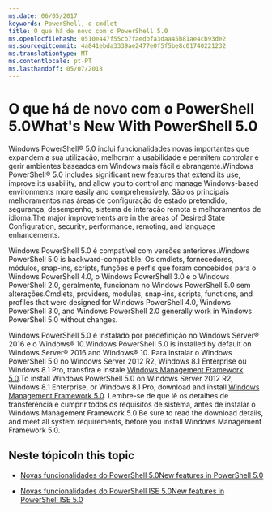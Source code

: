 ```yaml
---
ms.date: 06/05/2017
keywords: PowerShell, o cmdlet
title: O que há de novo com o PowerShell 5.0
ms.openlocfilehash: 0510e447f55cb7faedbfa3daa45b81ae4cb93de2
ms.sourcegitcommit: 4a841ebda3339ae2477e0f5f5be8c01740221232
ms.translationtype: MT
ms.contentlocale: pt-PT
ms.lasthandoff: 05/07/2018
---
```

# <a name="whats-new-with-powershell-50"></a><span data-ttu-id="a064d-103">O que há de novo com o PowerShell 5.0</span><span class="sxs-lookup"><span data-stu-id="a064d-103">What's New With PowerShell 5.0</span></span>
<span data-ttu-id="a064d-104">Windows PowerShell® 5.0 inclui funcionalidades novas importantes que expandem a sua utilização, melhoram a usabilidade e permitem controlar e gerir ambientes baseados em Windows mais fácil e abrangente.</span><span class="sxs-lookup"><span data-stu-id="a064d-104">Windows PowerShell® 5.0 includes significant new features that extend its use, improve its usability, and allow you to control and manage Windows-based environments more easily and comprehensively.</span></span>  <span data-ttu-id="a064d-105">São os principais melhoramentos nas áreas de configuração de estado pretendido, segurança, desempenho, sistema de interação remota e melhoramentos de idioma.</span><span class="sxs-lookup"><span data-stu-id="a064d-105">The major improvements are in the areas of Desired State Configuration, security, performance, remoting, and language enhancements.</span></span>

<span data-ttu-id="a064d-106">Windows PowerShell 5.0 é compatível com versões anteriores.</span><span class="sxs-lookup"><span data-stu-id="a064d-106">Windows PowerShell 5.0 is backward-compatible.</span></span> <span data-ttu-id="a064d-107">Os cmdlets, fornecedores, módulos, snap-ins, scripts, funções e perfis que foram concebidos para o Windows PowerShell 4.0, o Windows PowerShell 3.0 e o Windows PowerShell 2.0, geralmente, funcionam no Windows PowerShell 5.0 sem alterações.</span><span class="sxs-lookup"><span data-stu-id="a064d-107">Cmdlets, providers, modules, snap-ins, scripts, functions, and profiles that were designed for Windows PowerShell 4.0, Windows PowerShell 3.0, and Windows PowerShell 2.0 generally work in Windows PowerShell 5.0 without changes.</span></span>

<span data-ttu-id="a064d-108">Windows PowerShell 5.0 é instalado por predefinição no Windows Server® 2016 e o Windows® 10.</span><span class="sxs-lookup"><span data-stu-id="a064d-108">Windows PowerShell 5.0 is installed by default on Windows Server® 2016 and Windows® 10.</span></span> <span data-ttu-id="a064d-109">Para instalar o Windows PowerShell 5.0 no Windows Server 2012 R2, Windows 8.1 Enterprise ou Windows 8.1 Pro, transfira e instale [Windows Management Framework 5.0](https://go.microsoft.com/fwlink/?linkid=830436).</span><span class="sxs-lookup"><span data-stu-id="a064d-109">To install Windows PowerShell 5.0 on Windows Server 2012 R2, Windows 8.1 Enterprise, or Windows 8.1 Pro, download and install [Windows Management Framework 5.0](https://go.microsoft.com/fwlink/?linkid=830436).</span></span> <span data-ttu-id="a064d-110">Lembre-se de que lê os detalhes de transferência e cumprir todos os requisitos de sistema, antes de instalar o Windows Management Framework 5.0.</span><span class="sxs-lookup"><span data-stu-id="a064d-110">Be sure to read the download details, and meet all system requirements, before you install Windows Management Framework 5.0.</span></span>

## <a name="in-this-topic"></a><span data-ttu-id="a064d-111">Neste tópico</span><span class="sxs-lookup"><span data-stu-id="a064d-111">In this topic</span></span>

- [<span data-ttu-id="a064d-112">Novas funcionalidades do PowerShell 5.0</span><span class="sxs-lookup"><span data-stu-id="a064d-112">New features in  PowerShell 5.0</span></span>](What-s-New-in-Windows-PowerShell-50.md)

- [<span data-ttu-id="a064d-113">Novas funcionalidades do PowerShell ISE 5.0</span><span class="sxs-lookup"><span data-stu-id="a064d-113">New features in PowerShell ISE 5.0</span></span>](What-s-New-in-the-PowerShell-50-ISE.md)

<!--
- New features in Windows PowerShell 4.0

- New features in Windows PowerShell 3.0
-->
